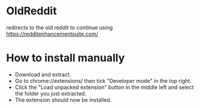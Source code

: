 # OldReddit
redirects to the old reddit to continue using https://redditenhancementsuite.com/

# How to install manually

- Download and extract.
- Go to chrome://extensions/ then tick "Developer mode" in the top right.
- Click the "Load unpacked extension" button in the middle left and select the folder you just extracted.
- The extension should now be installed.
